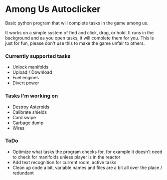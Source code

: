 # Among Us Autoclicker

Basic python program that will complete tasks in the game among us. 

It works on a simple system of find and click, drag, or hold. It runs in the background and as you open tasks, it will complete them for you.
This is just for fun, please don't use this to make the game unfair to others.

### Currently supported tasks

- Unlock manifolds
- Upload / Download
- Fuel engines
- Divert power

### Tasks I'm working on

- Destroy Asteroids
- Calibrate shields
- Card swipe
- Garbage dump
- Wires

### ToDo

- Optimize what tasks the program checks for, for example it doesn't need to check for manifolds unless player is in the reactor
- Add text recognition for current room, active tasks
- Clean up code a bit, variable names and files are a bit all over the place / redundant
